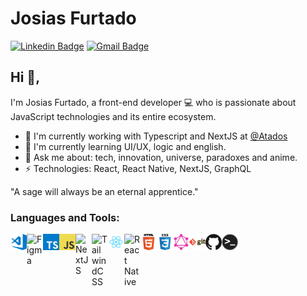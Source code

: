 # Josias Furtado
[![Linkedin Badge](https://img.shields.io/badge/-josiasfurtado-blue?style=flat-square&logo=Linkedin&logoColor=white&link=https://www.linkedin.com/in/josias-furtado-028500190/)](https://www.linkedin.com/in/josias-furtado-028500190/)
[![Gmail Badge](https://img.shields.io/badge/-jo.junior94@gmail.com-c14438?style=flat-square&logo=Gmail&logoColor=white&link=mailto:jo.junior94@gmail.com)](mailto:jo.junior94@gmail.com)

## Hi 👋, 
I'm Josias Furtado, a front-end developer 💻 who is passionate about JavaScript technologies and its entire ecosystem. 

- 🔭 I'm currently working with Typescript and NextJS at <a target="__blank" href="https://github.com/atados">@Atados</a>
- 🌱 I'm currently learning UI/UX, logic and english.
- 💬 Ask me about: tech, innovation, universe, paradoxes and anime.
- ⚡ Technologies: React, React Native, NextJS, GraphQL

"A sage will always be an eternal apprentice."

### Languages and Tools:

<img align="left" alt="Visual Studio Code" width="26px" src="https://raw.githubusercontent.com/github/explore/80688e429a7d4ef2fca1e82350fe8e3517d3494d/topics/visual-studio-code/visual-studio-code.png" />
<img align="left" alt="Figma" width="26px" src="https://uploads-ssl.webflow.com/5ec79bd59ef05a6bd3b29386/5ef16dea048a428b21fe8b22_download_logo_figma_vector_logo_svg_eps_png_psd_ai_color_free_-_el_...png" />
<img align="left" alt="TypeScript" width="26px" src="https://raw.githubusercontent.com/github/explore/80688e429a7d4ef2fca1e82350fe8e3517d3494d/topics/typescript/typescript.png" />
<img align="left" alt="JavaScript" width="26px" src="https://raw.githubusercontent.com/github/explore/80688e429a7d4ef2fca1e82350fe8e3517d3494d/topics/javascript/javascript.png" />
<img align="left" alt="NextJS" width="26px" src="https://d2eip9sf3oo6c2.cloudfront.net/tags/images/000/001/074/full/nextjs.png" />
<img align="left" alt="TailwindCSS" width="26px" src="https://avatars0.githubusercontent.com/u/30317862?s=200&v=4" />
<img align="left" alt="React" width="26px" src="https://raw.githubusercontent.com/github/explore/80688e429a7d4ef2fca1e82350fe8e3517d3494d/topics/react/react.png" />
<img align="left" alt="React Native" width="26px" src="https://img.icons8.com/nolan/64/react-native.png" />
<img align="left" alt="HTML5" width="26px" src="https://raw.githubusercontent.com/github/explore/80688e429a7d4ef2fca1e82350fe8e3517d3494d/topics/html/html.png" />
<img align="left" alt="CSS3" width="26px" src="https://raw.githubusercontent.com/github/explore/80688e429a7d4ef2fca1e82350fe8e3517d3494d/topics/css/css.png" />
<img align="left" alt="GraphQL" width="26px" src="https://raw.githubusercontent.com/github/explore/80688e429a7d4ef2fca1e82350fe8e3517d3494d/topics/graphql/graphql.png" />
<img align="left" alt="Git" width="26px" src="https://raw.githubusercontent.com/github/explore/80688e429a7d4ef2fca1e82350fe8e3517d3494d/topics/git/git.png" />
<img align="left" alt="GitHub" width="26px" src="https://raw.githubusercontent.com/github/explore/78df643247d429f6cc873026c0622819ad797942/topics/github/github.png" />
<img align="left" alt="HTML5" width="26px" src="https://raw.githubusercontent.com/github/explore/80688e429a7d4ef2fca1e82350fe8e3517d3494d/topics/terminal/terminal.png" />

<br />
